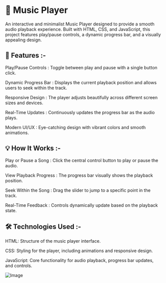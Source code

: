 # 🎵 Music Player

An interactive and minimalist Music Player designed to provide a smooth audio playback experience. Built with HTML, CSS, and JavaScript, this project features play/pause controls, a dynamic progress bar, and a visually appealing design.

## 🚀 Features :-

Play/Pause Controls : Toggle between play and pause with a single button click.

Dynamic Progress Bar : Displays the current playback position and allows users to seek within the track.

Responsive Design : The player adjusts beautifully across different screen sizes and devices.

Real-Time Updates : Continuously updates the progress bar as the audio plays.

Modern UI/UX : Eye-catching design with vibrant colors and smooth animations.

## 💡 How It Works :-

Play or Pause a Song : Click the central control button to play or pause the audio.

View Playback Progress : The progress bar visually shows the playback position.

Seek Within the Song : Drag the slider to jump to a specific point in the track.

Real-Time Feedback : Controls dynamically update based on the playback state.

## 🛠️ Technologies Used :-

HTML: Structure of the music player interface.

CSS: Styling for the player, including animations and responsive design.

JavaScript: Core functionality for audio playback, progress bar updates, and controls.

![Image](https://github.com/user-attachments/assets/c0d00ea2-844f-4558-8269-3e68fe03feab)
